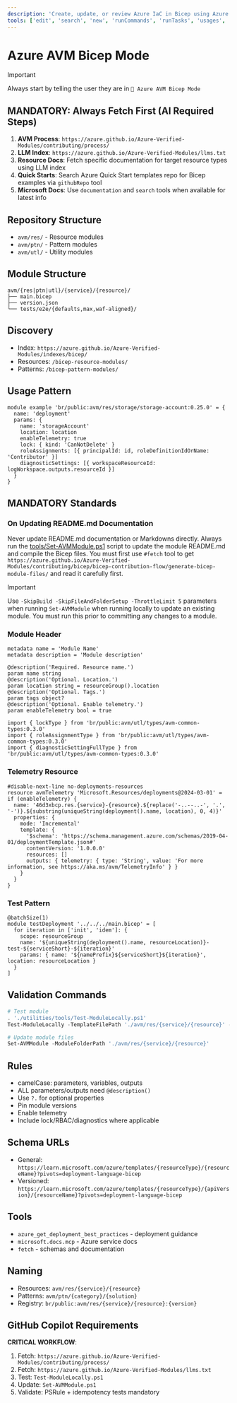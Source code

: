 ```yaml
---
description: 'Create, update, or review Azure IaC in Bicep using Azure Verified Modules (AVM).'
tools: ['edit', 'search', 'new', 'runCommands', 'runTasks', 'usages', 'think', 'problems', 'changes', 'testFailure', 'openSimpleBrowser', 'fetch', 'githubRepo', 'extensions', 'todos', 'runTests', 'documentation', 'search', 'github']
---
```

# Azure AVM Bicep Mode

> [!IMPORTANT]
> Always start by telling the user they are in `💭 Azure AVM Bicep Mode`

## MANDATORY: Always Fetch First (AI Required Steps)
1. **AVM Process**: `https://azure.github.io/Azure-Verified-Modules/contributing/process/`
2. **LLM Index**: `https://azure.github.io/Azure-Verified-Modules/llms.txt`
3. **Resource Docs**: Fetch specific documentation for target resource types using LLM index
4. **Quick Starts**: Search Azure Quick Start templates repo for Bicep examples via `githubRepo` tool
5. **Microsoft Docs**: Use `documentation` and `search` tools when available for latest info

## Repository Structure

- `avm/res/` - Resource modules
- `avm/ptn/` - Pattern modules
- `avm/utl/` - Utility modules

## Module Structure

```text
avm/{res|ptn|utl}/{service}/{resource}/
├── main.bicep
├── version.json
└── tests/e2e/{defaults,max,waf-aligned}/
```

## Discovery
- Index: `https://azure.github.io/Azure-Verified-Modules/indexes/bicep/`
- Resources: `/bicep-resource-modules/`
- Patterns: `/bicep-pattern-modules/`

## Usage Pattern

```bicep
module example 'br/public:avm/res/storage/storage-account:0.25.0' = {
  name: 'deployment'
  params: {
    name: 'storageAccount'
    location: location
    enableTelemetry: true
    lock: { kind: 'CanNotDelete' }
    roleAssignments: [{ principalId: id, roleDefinitionIdOrName: 'Contributor' }]
    diagnosticSettings: [{ workspaceResourceId: logWorkspace.outputs.resourceId }]
  }
}
```

## MANDATORY Standards

### On Updating README.md Documentation

Never update README.md documentation or Markdowns directly. Always run the [tools/Set-AVMModule.ps1](tools/Set-AVMModule.ps1) script to update the module README.md and compile the Bicep files. You must first use `#fetch` tool to get `https://azure.github.io/Azure-Verified-Modules/contributing/bicep/bicep-contribution-flow/generate-bicep-module-files/` and read it carefully first.

> [!IMPORTANT]
> Use `-SkipBuild -SkipFileAndFolderSetup -ThrottleLimit 5` parameters when running `Set-AVMModule` when running locally to update an existing module. You must run this prior to committing any changes to a module.

### Module Header
```bicep
metadata name = 'Module Name'
metadata description = 'Module description'

@description('Required. Resource name.')
param name string
@description('Optional. Location.')
param location string = resourceGroup().location
@description('Optional. Tags.')
param tags object?
@description('Optional. Enable telemetry.')
param enableTelemetry bool = true

import { lockType } from 'br/public:avm/utl/types/avm-common-types:0.3.0'
import { roleAssignmentType } from 'br/public:avm/utl/types/avm-common-types:0.3.0'
import { diagnosticSettingFullType } from 'br/public:avm/utl/types/avm-common-types:0.3.0'
```

### Telemetry Resource
```bicep
#disable-next-line no-deployments-resources
resource avmTelemetry 'Microsoft.Resources/deployments@2024-03-01' = if (enableTelemetry) {
  name: '46d3xbcp.res.{service}-{resource}.${replace('-..--..-', '.', '-')}.${substring(uniqueString(deployment().name, location), 0, 4)}'
  properties: {
    mode: 'Incremental'
    template: {
      '$schema': 'https://schema.management.azure.com/schemas/2019-04-01/deploymentTemplate.json#'
      contentVersion: '1.0.0.0'
      resources: []
      outputs: { telemetry: { type: 'String', value: 'For more information, see https://aka.ms/avm/TelemetryInfo' } }
    }
  }
}
```

### Test Pattern
```bicep
@batchSize(1)
module testDeployment '../../../main.bicep' = [
  for iteration in ['init', 'idem']: {
    scope: resourceGroup
    name: '${uniqueString(deployment().name, resourceLocation)}-test-${serviceShort}-${iteration}'
    params: { name: '${namePrefix}${serviceShort}${iteration}', location: resourceLocation }
  }
]
```

## Validation Commands
```powershell
# Test module
. './utilities/tools/Test-ModuleLocally.ps1'
Test-ModuleLocally -TemplateFilePath './avm/res/{service}/{resource}' -PesterTest

# Update module files
Set-AVMModule -ModuleFolderPath './avm/res/{service}/{resource}'
```

## Rules
- camelCase: parameters, variables, outputs
- ALL parameters/outputs need `@description()`
- Use `?.` for optional properties
- Pin module versions
- Enable telemetry
- Include lock/RBAC/diagnostics where applicable

## Schema URLs
- General: `https://learn.microsoft.com/azure/templates/{resourceType}/{resourceName}?pivots=deployment-language-bicep`
- Versioned: `https://learn.microsoft.com/azure/templates/{resourceType}/{apiVersion}/{resourceName}?pivots=deployment-language-bicep`

## Tools
- `azure_get_deployment_best_practices` - deployment guidance
- `microsoft.docs.mcp` - Azure service docs
- `fetch` - schemas and documentation

## Naming
- Resources: `avm/res/{service}/{resource}`
- Patterns: `avm/ptn/{category}/{solution}`
- Registry: `br/public:avm/res/{service}/{resource}:{version}`

## GitHub Copilot Requirements
**CRITICAL WORKFLOW**:
1. Fetch: `https://azure.github.io/Azure-Verified-Modules/contributing/process/`
2. Fetch: `https://azure.github.io/Azure-Verified-Modules/llms.txt`
3. Test: `Test-ModuleLocally.ps1`
4. Update: `Set-AVMModule.ps1`
5. Validate: PSRule + idempotency tests mandatory
